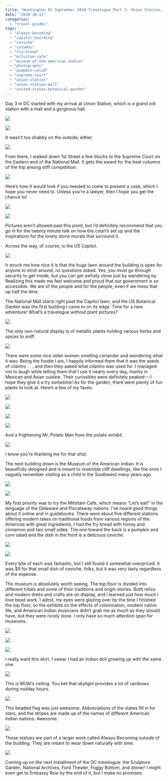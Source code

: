 ```yaml
---
title: "Washington DC September 2010 Travelogue Part 3: Union Station, Supreme Court, US Botanical Gardens, and Museum of the American Indian"
date: "2010-10-11"
categories:
  - "travel-guides"
tags:
  - "always-becoming"
  - "capitol-building"
  - "ceviche"
  - "columns"
  - "fry-bread"
  - "mitsitam-cafe"
  - "museum-of-the-american-indian"
  - "photographs"
  - "pumpkin-salad"
  - "supreme-court"
  - "union-station"
  - "union-station-mall"
  - "united-states-botanical-garden"
---
```


Day 3 in DC started with my arrival at Union Station, which is a grand old station with a mall and a gorgeous hall.

![](https://thegourmez-wpmedia.s3.amazonaws.com/2024/07/wdc135.jpg)

![](https://thegourmez-wpmedia.s3.amazonaws.com/2024/07/wdc138.jpg)

It wasn’t too shabby on the outside, either.

![](https://thegourmez-wpmedia.s3.amazonaws.com/2024/07/wdc143.jpg)

From there, I walked down 1st Street a few blocks to the Supreme Court on the Eastern end of the National Mall. It gets the award for the best columns of the trip among stiff competition.

![](https://thegourmez-wpmedia.s3.amazonaws.com/2024/07/wdc156.jpg)

Here’s how it would look if you needed to come to present a case, which I hope you never need to. Unless you’re a lawyer, then I hope you get the chance to!

![](https://thegourmez-wpmedia.s3.amazonaws.com/2024/07/wdc152.jpg)

![](https://thegourmez-wpmedia.s3.amazonaws.com/2024/07/wdc154.jpg)

Pictures aren’t allowed past this point, but I’d definitely recommend that you go in for the twenty minute talk on how the court’s set up and the inspirations for the lovely stone murals that surround it.

Across the way, of course, is the US Capitol.

![](https://thegourmez-wpmedia.s3.amazonaws.com/2024/07/wdc159.jpg)

It struck me how nice it is that the huge lawn around the building is open for anyone to stroll around, no questions asked. Yes, you must go through security to get inside, but you can get awfully close just by wandering by. Realizing this made me feel welcome and proud that our government is so accessible. We are of the people and for the people, even if we mess that up half the time.

The National Mall starts right past the Capitol lawn, and the US Botanical Garden was the first building I came to on its edge. Time for a new adventure! What’s a travelogue without plant pictures?

![](https://thegourmez-wpmedia.s3.amazonaws.com/2024/07/wdc166.jpg)

The only non-natural display is of metallic plants holding various herbs and spices to sniff.

![](https://thegourmez-wpmedia.s3.amazonaws.com/2024/07/wdc171.jpg)

There were some nice older women smelling coriander and wondering what it was. Being the foodie I am, I happily informed them that it was the seeds of cilantro . . . and then they asked what cilantro was used for. I managed not to laugh while telling them that I use it nearly every day, mainly in Mexican and Asian cuisine. Their curiosities were definitely peaked---I hope they give it a try sometime! As for the garden, there were plenty of fun plants to look at. Here’s a few of my faves:

![](https://thegourmez-wpmedia.s3.amazonaws.com/2024/07/wdc173.jpg)

![](https://thegourmez-wpmedia.s3.amazonaws.com/2024/07/wdc175.jpg)

![](https://thegourmez-wpmedia.s3.amazonaws.com/2024/07/wdc178.jpg)

![](https://thegourmez-wpmedia.s3.amazonaws.com/2024/07/wdc182.jpg)

And a frightening Mr. Potato Man from the potato exhibit.

![](https://thegourmez-wpmedia.s3.amazonaws.com/2024/07/wdc185.jpg)

I know you’re thanking me for that shot.

The next building down is the Museum of the American Indian. It is beautifully designed and is meant to resemble cliff dwellings, like the ones I vaguely remember visiting as a child in the Southwest many years ago.

![](https://thegourmez-wpmedia.s3.amazonaws.com/2024/07/wdc167.jpg)

![](https://thegourmez-wpmedia.s3.amazonaws.com/2024/07/wdc187.jpg)

My first priority was to try the Mitsitam Café, which means “Let’s eat!” in the language of the Delaware and Piscataway nations. I’ve heard good things about it online and in guidebooks. There were about five different stations offering modern takes on traditional foods from various regions of the Americas with great ingredients. I had the fry bread with honey and cinnamon and two small sides. The one toward the back is a pumpkin and corn salad and the dish in the front is a delicious ceviche.

![](https://thegourmez-wpmedia.s3.amazonaws.com/2024/07/wdc190.jpg)

![](https://thegourmez-wpmedia.s3.amazonaws.com/2024/07/wdc191.jpg)

Every bite of each was fantastic, but I still found it somewhat overpriced. It was $9 for that small dish of ceviche, folks, but it was very tasty regardless of the expense.

The museum is absolutely worth seeing. The top floor is divided into different tribes and some of their traditions and origin stories. Both relics and modern dress and crafts are on display, and I learned just how much I love bead work. I admit, my eyes were glazing over by the time I finished the top floor, so the exhibits on the effects of colonization, modern native life, and American Indian musicians didn’t grab me as much as they should have, but they were nicely done. I only have so much attention span for museums.

![](https://thegourmez-wpmedia.s3.amazonaws.com/2024/07/wdc192.jpg)

![](https://thegourmez-wpmedia.s3.amazonaws.com/2024/07/wdc194.jpg)

![](https://thegourmez-wpmedia.s3.amazonaws.com/2024/07/wdc197.jpg)

I really want this skirt. I swear I had an Indian doll growing up with the same one.

![](https://thegourmez-wpmedia.s3.amazonaws.com/2024/07/wdc199.jpg)

This is MOAI’s ceiling. You bet that skylight provides a lot of rainbows during midday hours.

![](https://thegourmez-wpmedia.s3.amazonaws.com/2024/07/wdc206.jpg)

This beaded flag was just awesome. Abbreviations of the states fill in for stars, and the stripes are made up of the names of different American Indian nations. Awesome.

![](https://thegourmez-wpmedia.s3.amazonaws.com/2024/07/wdc211.jpg)

These statues are part of a larger work called Always Becoming outside of the building. They are meant to wear down naturally with time.

![](https://thegourmez-wpmedia.s3.amazonaws.com/2024/07/wdc212.jpg)

Coming up on the next installment of the DC travelogue: the Sculpture Garden, National Archives, Ford Theater, Foggy Bottom, and dinner! I might even get to Embassy Row by the end of it, but I make no promises.
